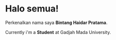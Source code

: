 # Halo semua! 

Perkenalkan nama saya **Bintang Haidar Pratama**.

Currently i'm a **Student** at Gadjah Mada University.
